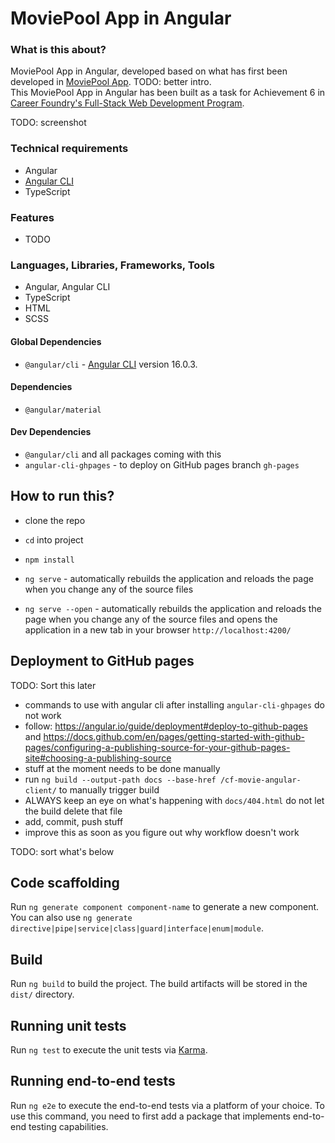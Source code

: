 # MoviePool App in Angular

### What is this about?
MoviePool App in Angular, developed based on what has first been developed in [MoviePool App](https://github.com/EllyPirelly/cf-movie-client). TODO: better intro.
<br>
This MoviePool App in Angular has been built as a task for Achievement 6 in [Career Foundry's Full-Stack Web Development Program](https://careerfoundry.com/en/courses/become-a-web-developer/).

TODO: screenshot

### Technical requirements
- Angular
- [Angular CLI](https://angular.io/cli)
- TypeScript

### Features
- TODO

### Languages, Libraries, Frameworks, Tools
- Angular, Angular CLI
- TypeScript
- HTML
- SCSS

#### Global Dependencies
- `@angular/cli` - [Angular CLI](https://github.com/angular/angular-cli) version 16.0.3.

#### Dependencies
- `@angular/material`

#### Dev Dependencies
- `@angular/cli` and all packages coming with this
- `angular-cli-ghpages` - to deploy on GitHub pages branch `gh-pages`

## How to run this?
- clone the repo
- `cd` into project
- `npm install`

- `ng serve` - automatically rebuilds the application and reloads the page when you change any of the source files
- `ng serve --open` - automatically rebuilds the application and reloads the page when you change any of the source files and opens the application in a new tab in your browser `http://localhost:4200/`

## Deployment to GitHub pages
TODO: Sort this later
- commands to use with angular cli after installing `angular-cli-ghpages` do not work
- follow: https://angular.io/guide/deployment#deploy-to-github-pages and https://docs.github.com/en/pages/getting-started-with-github-pages/configuring-a-publishing-source-for-your-github-pages-site#choosing-a-publishing-source
- stuff at the moment needs to be done manually
- run `ng build --output-path docs --base-href /cf-movie-angular-client/` to manually trigger build
- ALWAYS keep an eye on what's happening with `docs/404.html` do not let the build delete that file
- add, commit, push stuff
- improve this as soon as you figure out why workflow doesn't work

TODO: sort what's below

## Code scaffolding

Run `ng generate component component-name` to generate a new component. You can also use `ng generate directive|pipe|service|class|guard|interface|enum|module`.

## Build

Run `ng build` to build the project. The build artifacts will be stored in the `dist/` directory.

## Running unit tests

Run `ng test` to execute the unit tests via [Karma](https://karma-runner.github.io).

## Running end-to-end tests

Run `ng e2e` to execute the end-to-end tests via a platform of your choice. To use this command, you need to first add a package that implements end-to-end testing capabilities.
